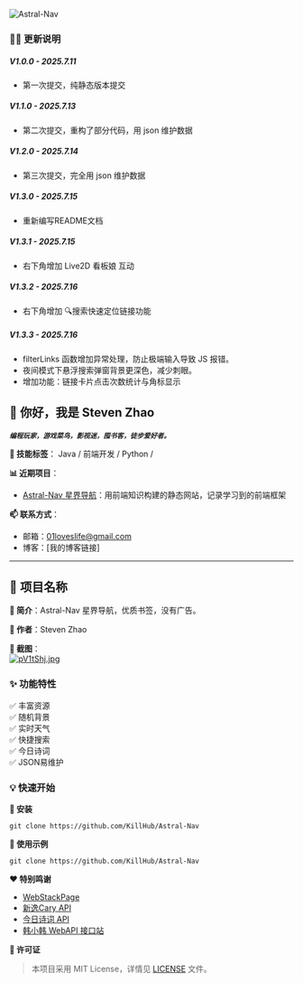 ![Astral-Nav](https://socialify.git.ci/KillHub/Astral-Nav/image?font=Source+Code+Pro&forks=1&issues=1&language=1&name=1&owner=1&pattern=Floating+Cogs&pulls=1&stargazers=1&theme=Light)

### 🌈🐛 更新说明

##### V1.0.0 - 2025.7.11 
- 第一次提交，纯静态版本提交

##### V1.1.0 - 2025.7.13
- 第二次提交，重构了部分代码，用 json 维护数据

##### V1.2.0 - 2025.7.14 
- 第三次提交，完全用 json 维护数据

##### V1.3.0 - 2025.7.15 
- 重新编写README文档

##### V1.3.1 - 2025.7.15
- 右下角增加 Live2D 看板娘 互动

##### V1.3.2 - 2025.7.16
- 右下角增加 🔍搜索快速定位链接功能

##### V1.3.3 - 2025.7.16
- filterLinks 函数增加异常处理，防止极端输入导致 JS 报错。
- 夜间模式下悬浮搜索弹窗背景更深色，减少刺眼。
- 增加功能：链接卡片点击次数统计与角标显示

## 👋 你好，我是 Steven Zhao
**_`编程玩家，游戏菜鸟，影视迷，囤书客，徒步爱好者。`_**

**🌱 技能标签**： Java / 前端开发 / Python / 

**📊 近期项目**：  
- [Astral-Nav 星界导航](https://github.com/KillHub/Astral-Nav)：用前端知识构建的静态网站，记录学习到的前端框架  

**📫 联系方式**：  
- 邮箱：01loveslife@gmail.com
- 博客：[我的博客链接]  

---

## 📌 项目名称  
**📝 简介**：Astral-Nav 星界导航，优质书签，没有广告。

**🧙 作者**：Steven Zhao

**📸 截图**：  
[![pV1tShj.jpg](https://s21.ax1x.com/2025/07/15/pV1tShj.jpg)](https://imgse.com/i/pV1tShj)


### ✨ 功能特性  
✅ 丰富资源     
✅ 随机背景   
✅ 实时天气   
✅ 快捷搜索        
✅ 今日诗词           
✅ JSON易维护   

### 💡 快速开始 

**🚀 安装**

```git
git clone https://github.com/KillHub/Astral-Nav
```

**🚀 使用示例**

```git
git clone https://github.com/KillHub/Astral-Nav
```

**❤️ 特别鸣谢**
- [WebStackPage](https://github.com/WebStackPage/WebStackPage.github.io)
- [新逸Cary API](https://api.xinac.net/)
- [今日诗词 API](https://www.jinrishici.com/)
- [韩小韩 WebAPI 接口站](https://api.vvhan.com/)


**📄 许可证**
> 本项目采用 MIT License，详情见 [LICENSE](https://opensource.org/license/MIT) 文件。

